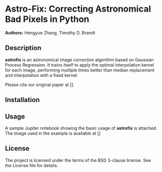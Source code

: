 # Astro-Fix: Correcting Astronomical Bad Pixels in Python
**Authors:** Hengyue Zhang, Timothy D. Brandt

## Description
**astrofix** is an astronomical image correction algorithm based on Gaussian Process Regression. It trains itself to apply the optimal interpolation kernel for each image, performing multiple times better than median replacement and interpolation with a fixed kernel.

Please cite our original paper at [].  

## Installation

## Usage
A sample Jupiter notebook showing the basic usage of **astrofix** is attached. The image used in the example is available at []  

## License
The project is licensed under the terms of the BSD 3-clause license. See the License file for details.
